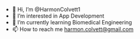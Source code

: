 - 👋 Hi, I’m @HarmonColvett1
- 👀 I’m interested in App Development
- 🌱 I’m currently learning Biomedical Engineering
- 📫 How to reach me harmon.colvett@gmail.com

<!---
HarmonColvett1/HarmonColvett1 is a ✨ special ✨ repository because its `README.md` (this file) appears on your GitHub profile.
You can click the Preview link to take a look at your changes.
--->
